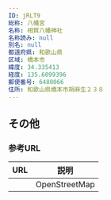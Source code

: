 ```yaml
---
ID: jRLT9
総称: 八幡宮
名称: 相賀八幡神社
名称読み: null
別名: null
都道府県: 和歌山県
区域: 橋本市
緯度: 34.335413
経度: 135.6099396
郵便番号: 6480066
住所: 和歌山県橋本市胡麻生２３８
---
```


## その他

### 参考URL

| URL | 説明          |
| --- | ------------- |
|     | OpenStreetMap |
